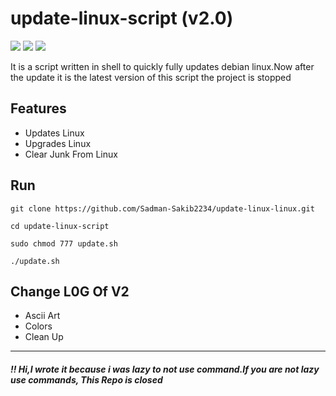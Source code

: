 # update-linux-script (v2.0)

<p align="left">
<img src="https://img.shields.io/badge/Shell_Script-121011?style=for-the-badge&logo=gnu-bash&logoColor=white"/>
<img src="https://img.shields.io/badge/Kali_Linux-557C94?style=for-the-badge&logo=kali-linux&logoColor=white"/>
<img src="https://img.shields.io/badge/Ubuntu-E95420?style=for-the-badge&logo=ubuntu&logoColor=white"/>
</p>

It is a script written in shell to quickly fully updates debian linux.Now after the update it is the latest version of this script the project is stopped

## Features
<ul>
    <li>Updates Linux</li>
    <li>Upgrades Linux</li>
    <li>Clear Junk From Linux</li>
</ul>

## Run
```
git clone https://github.com/Sadman-Sakib2234/update-linux-linux.git

cd update-linux-script

sudo chmod 777 update.sh

./update.sh
```
## Change L0G Of V2

<ul>
    <li>Ascii Art</li>
    <li>Colors</li>
    <li>Clean Up</li>
</ul>

<hr>
<h5>!! Hi,I wrote it because i was lazy to not use command.If you are not lazy use commands, This Repo is closed</h5>
